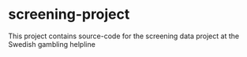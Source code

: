 # screening-project
This project contains source-code for the screening data project at the Swedish gambling helpline
